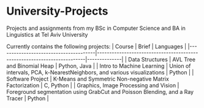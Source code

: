 # University-Projects

Projects and assignments from my BSc in Computer Science and BA in Linguistics at Tel Aviv University

Currently contains the following projects:
| Course                                | Brief                                                                   | Languages    |
|---------------------------------------|-------------------------------------------------------------------------|--------------|
| Data Structures                       | AVL Tree and Binomial Heap                                              | Python, Java |
| Intro to Machine Learning             | Union of intervals, PCA, k-NearestNeighbors, and various visualizations | Python       |
| Software Project                      | K-Means and Symmetric Non-negative Matrix Factorization                 | C, Python    |
| Graphics, Image Processing and Vision | Foreground segmentation using GrabCut and Poisson Blending, and a Ray Tracer | Python       |
